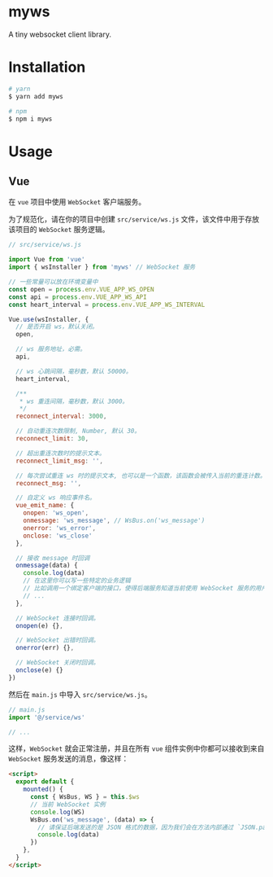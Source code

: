 # myws

A tiny websocket client library.

# Installation

```zsh
# yarn
$ yarn add myws

# npm
$ npm i myws
```

# Usage

## Vue

在 `vue` 项目中使用 `WebSocket` 客户端服务。

为了规范化，请在你的项目中创建 `src/service/ws.js` 文件，该文件中用于存放该项目的 `WebSocket` 服务逻辑。

```js
// src/service/ws.js

import Vue from 'vue'
import { wsInstaller } from 'myws' // WebSocket 服务

// 一些常量可以放在环境变量中
const open = process.env.VUE_APP_WS_OPEN
const api = process.env.VUE_APP_WS_API
const heart_interval = process.env.VUE_APP_WS_INTERVAL

Vue.use(wsInstaller, {
  // 是否开启 ws，默认关闭。
  open,

  // ws 服务地址，必需。
  api,

  // ws 心跳间隔，毫秒数，默认 50000。
  heart_interval,

  /**
   * ws 重连间隔，毫秒数，默认 3000。
   */
  reconnect_interval: 3000,

  // 自动重连次数限制, Number, 默认 30。
  reconnect_limit: 30,

  // 超出重连次数时的提示文本。
  reconnect_limit_msg: '',

  // 每次尝试重连 ws 时的提示文本, 也可以是一个函数，该函数会被传入当前的重连计数。
  reconnect_msg: '',

  // 自定义 ws 响应事件名。
  vue_emit_name: {
    onopen: 'ws_open',
    onmessage: 'ws_message', // WsBus.on('ws_message')
    onerror: 'ws_error',
    onclose: 'ws_close'
  },

  // 接收 message 时回调
  onmessage(data) {
    console.log(data)
    // 在这里你可以写一些特定的业务逻辑
    // 比如调用一个绑定客户端的接口，使得后端服务知道当前使用 WebSocket 服务的用户是谁。
    // ...
  },

  // WebSocket 连接时回调。
  onopen(e) {},

  // WebSocket 出错时回调。
  onerror(err) {},

  // WebSocket 关闭时回调。
  onclose(e) {}
})

```

然后在 `main.js` 中导入 `src/service/ws.js`。

```js
// main.js
import '@/service/ws'

// ...
```

这样，`WebSocket` 就会正常注册，并且在所有 `vue` 组件实例中你都可以接收到来自 `WebSocket` 服务发送的消息，像这样：

```html
<script>
  export default {
    mounted() {
      const { WsBus, WS } = this.$ws
      // 当前 WebSocket 实例
      console.log(WS)
      WsBus.on('ws_message', (data) => {
        // 请保证后端发送的是 JSON 格式的数据，因为我们会在方法内部通过 `JSON.parse` 方法解析它。
        console.log(data)
      })
    },
  }
</script>
```
